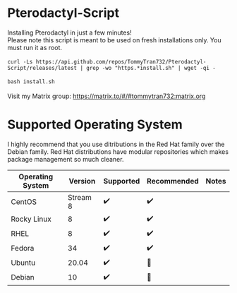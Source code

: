 # Pterodactyl-Script
Installing Pterodactyl in just a few minutes! <br />
Please note this script is meant to be used on fresh installations only. You must run it as root. <br />
<br />
`curl -Ls https://api.github.com/repos/TommyTran732/Pterodactyl-Script/releases/latest | grep -wo "https.*install.sh" | wget -qi -` <br />
<br /> 
`bash install.sh` <br />
<br />
Visit my Matrix group: https://matrix.to/#/#tommytran732:matrix.org
<br />
# Supported Operating System
I highly recommend that you use ditributions in the Red Hat family over the Debian family. Red Hat distributions have modular repositories which makes package management so much cleaner.

| Operating System  | Version  | Supported            | Recommended        | Notes                                |
| ----------------- | -------- | -------------------- | ------------------ | ------------------------------------ |
| CentOS            | Stream 8 | :heavy_check_mark:   | :heavy_check_mark: |                                      |
| Rocky Linux       | 8        | :heavy_check_mark:   | :heavy_check_mark: |                                      |
| RHEL              | 8        | :heavy_check_mark:   | :heavy_check_mark: |                                      |
| Fedora            | 34       | :heavy_check_mark:   | :heavy_check_mark: |                                      |
| Ubuntu            | 20.04    | :heavy_check_mark:   | 🔴     |                                      |
| Debian            | 10       | :heavy_check_mark:   | 🔴     |                                      |
